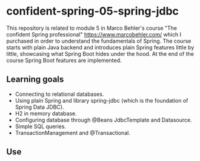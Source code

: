 # confident-spring-05-spring-jdbc
This repository is related to module 5 in Marco Behler's course "The confident Spring professional" https://www.marcobehler.com/ which I purchased in order to understand the fundamentals of Spring. The course starts with plain Java backend and introduces plain Spring features little by little, showcasing what Spring Boot hides under the hood. At the end of the course Spring Boot features are implemented.  

## Learning goals
- Connecting to relational databases.   
- Using plain Spring and library spring-jdbc (which is the foundation of Spring Data JDBC).  
- H2 in memory database.  
- Configuring database through @Beans JdbcTemplate and Datasource.  
- Simple SQL queries.  
- TransactionManagement and @Transactional.
  
## Use




